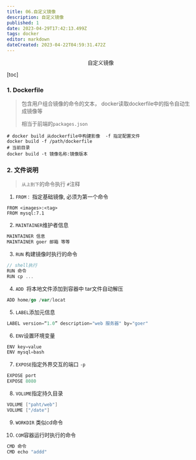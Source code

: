 ```yaml
---
title: 06.自定义镜像
description: 自定义镜像
published: 1
date: 2023-04-29T17:42:13.499Z
tags: docker
editor: markdown
dateCreated: 2023-04-22T04:59:31.472Z
---
```


<center>自定义镜像</center>



[toc]

### 1. Dockerfile

> 包含用户组合镜像的命令的文本， docker读取dockerfile中的指令自动生成镜像等
>
> 相当于前端的`packages.json`

```shell
# docker build 从dockerfile中构建影像  -f 指定配置文件
docker build -f /path/dockerfile
# 当前目录
docker build -t 镜像名称:镜像版本
```



### 2. 文件说明

> `从上到下`的命令执行  `#`注释

1. `FROM：` 指定基础镜像, 必须为第一个命令

```shell
FROM <images>:<tag>
FROM mysql:7.1
```

2. `MAINTAINER`维护者信息

```go
MAINTAINER 信息
MAINTAINER goer 邮箱 等等
```

3. `RUN` 构建镜像时执行的命令

```go
// shell执行
RUN 命令
RUN cp ...
```

4. `ADD `将本地文件添加到容器中 tar文件自动解压

```go
ADD home/go /var/locat
```

5. `LABEL`添加元信息

```go
LABEL version=“1.0” description="web 服务器" by="goer"
```

6. `ENV`设置环境变量

```go
ENV key=value
ENV mysql=bash
```

7. `EXPOSE`指定外界交互的端口 `-p`

```go
EXPOSE port 
EXPOSE 8080 
```

8. `VOLUME`指定持久目录

```go
VOLUME ["paht/web"]
VOLUME ["/date"]
```

9. `WORKDIR` 类似cd命令

9. `COM`容器运行时执行的命令

```go
CMD 命令
CMD echo "addd"
```

